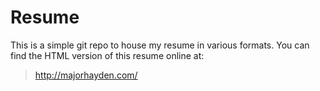 # Resume

This is a simple git repo to house my resume in various formats.  You can find the HTML version of this resume online at: 
> http://majorhayden.com/
